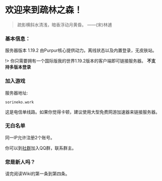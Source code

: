 # 欢迎来到疏林之森！ #
> 疏影横斜水清浅，暗香浮动月黄昏。   ——(宋)林逋

### 基本信息：

服务器版本 1.19.2 由Purpur核心提供动力。离线状态以及内置登录，无皮肤站。

!> 你只需要拥有一个国际版我的世界1.19.2版本的客户端即可链接服务器。
**不支持多版本登录**

### 加入游戏

服务器地址:

```
sorineko.work
```

这是电信单线路。如果你觉得卡顿，建议使用大型免费网游加速器来链接服务器。

### 无白名单

同一IP允许注册2个账号。


你可以到[社群](/communi.md)加入QQ群，联系群主。

### 您是新人吗？

请完阅读Wiki的第一条到第四条。
